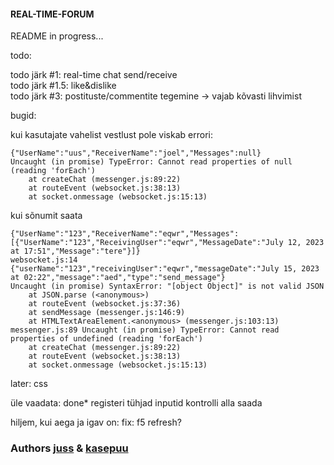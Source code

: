 #### REAL-TIME-FORUM    
    
README in progress...   
    
todo:   

todo järk #1: real-time chat send/receive        
todo järk #1.5: like&dislike  
todo järk #3: postituste/commentite tegemine -> vajab kõvasti lihvimist


        
bugid:

kui kasutajate vahelist vestlust pole viskab errori:
```
{"UserName":"uus","ReceiverName":"joel","Messages":null}
Uncaught (in promise) TypeError: Cannot read properties of null (reading 'forEach')
    at createChat (messenger.js:89:22)
    at routeEvent (websocket.js:38:13)
    at socket.onmessage (websocket.js:15:13)
```    
kui sõnumit saata    
```
{"UserName":"123","ReceiverName":"eqwr","Messages":[{"UserName":"123","ReceivingUser":"eqwr","MessageDate":"July 12, 2023 at 17:51","Message":"tere"}]}
websocket.js:14 {"userName":"123","receivingUser":"eqwr","messageDate":"July 15, 2023 at 02:22","message":"aed","type":"send_message"}
Uncaught (in promise) SyntaxError: "[object Object]" is not valid JSON
    at JSON.parse (<anonymous>)
    at routeEvent (websocket.js:37:36)
    at sendMessage (messenger.js:146:9)
    at HTMLTextAreaElement.<anonymous> (messenger.js:103:13)
messenger.js:89 Uncaught (in promise) TypeError: Cannot read properties of undefined (reading 'forEach')
    at createChat (messenger.js:89:22)
    at routeEvent (websocket.js:38:13)
    at socket.onmessage (websocket.js:15:13)
```


later: css      
    

üle vaadata:
done* registeri tühjad inputid kontrolli alla saada     

hiljem, kui aega ja igav on: 
fix: f5 refresh?    


### Authors [juss](https://01.kood.tech/git/juss) & [kasepuu](https://01.kood.tech/git/kasepuu) 